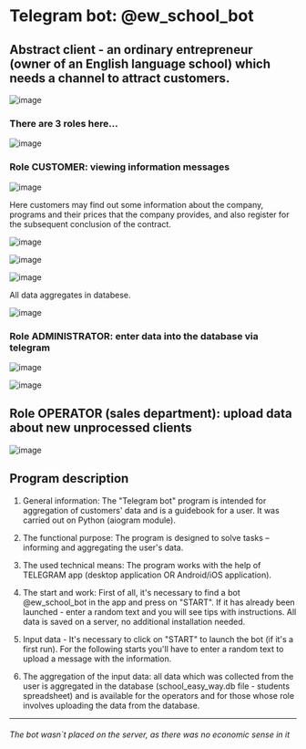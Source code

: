 # Telegram bot:  @ew_school_bot

## Abstract client - an ordinary entrepreneur (owner of an English language school) which needs a channel to attract customers.


![image](https://user-images.githubusercontent.com/108606736/189052981-2628e8a4-d6e2-49d7-ad09-3273abe03345.png)


### There are 3 roles here...

![image](https://user-images.githubusercontent.com/108606736/188949541-bb3bcc7d-7d90-47e8-bb56-7be09dab9196.png)


### **Role CUSTOMER: viewing information messages**

![image](https://user-images.githubusercontent.com/108606736/187730655-dcb47b10-941c-457f-996d-36dac6664c2b.png)

Here customers may find out some information about the company, programs and their prices that the company provides, and also register for the subsequent conclusion of the contract. 

![image](https://user-images.githubusercontent.com/108606736/187731644-d6cc9074-bf08-4e26-9184-1308ebb890f8.png)


![image](https://user-images.githubusercontent.com/108606736/187731940-ed79ffc8-4c2b-4b13-a574-38573981cdf8.png)

![image](https://user-images.githubusercontent.com/108606736/187732317-cbaa3347-2145-4ae4-89a6-00aa7c022bc2.png)

All data aggregates in databese.

![image](https://user-images.githubusercontent.com/108606736/187732770-3df0dc5b-d496-4d50-bd9f-70c9fd22dd4f.png)



### **Role ADMINISTRATOR: enter data into the database via telegram**

![image](https://user-images.githubusercontent.com/108606736/187751136-72bf8183-f4aa-4943-9e8c-bad549d5ccd3.png)

![image](https://user-images.githubusercontent.com/108606736/187751399-e406f7e4-04be-497c-a1b0-8d1677354b33.png)

## **Role OPERATOR (sales department): upload data about new unprocessed clients**

![image](https://user-images.githubusercontent.com/108606736/187751792-33d0951b-1716-4223-8f22-b7a77145efb7.png)


## Program description

1. General information: The "Telegram bot" program is intended for aggregation of customers' data and is a guidebook for a user. It was carried out on Python (aiogram module). 

2. The functional purpose: The program is designed to solve tasks – informing and aggregating the user's data.

3. The used technical means: The program works with the help of TELEGRAM app (desktop application OR Android/iOS application).

4. The start and work: First of all, it's necessary to find a bot @ew_school_bot in the app and press on "START". If it has already been launched - enter a random text and you will see tips with instructions. 
All data is saved on a server, no additional installation needed. 

5. Input data - It's necessary to click on "START" to launch the bot (if it's a first run). For the following starts you'll have to enter a random text to upload a message with the information. 

6. The aggregation of the input data: all data which was collected from the user is aggregated in the database (school_easy_way.db file -  students spreadsheet) and is available for the operators and for those whose role involves uploading the data from the database.


- - -
###### The bot wasn`t placed on the server, as there was no economic sense in it
